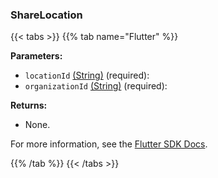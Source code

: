 ### ShareLocation

{{< tabs >}}
{{% tab name="Flutter" %}}

**Parameters:**

- `locationId` [(String)](https://api.flutter.dev/flutter/dart-core/String-class.html) (required):
- `organizationId` [(String)](https://api.flutter.dev/flutter/dart-core/String-class.html) (required):

**Returns:**

- None.

For more information, see the [Flutter SDK Docs](https://flutter.viam.dev/viam_protos.app.app/AppServiceClient/shareLocation.html).

{{% /tab %}}
{{< /tabs >}}
